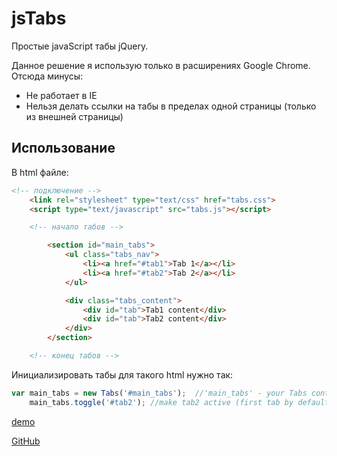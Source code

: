 jsTabs
======
Простые javaScript табы jQuery.

Данное решение я использую только в расширениях Google Chrome. Отсюда минусы:

- Не работает в IE
- Нельзя делать ссылки на табы в пределах одной страницы (только из внешней страницы)

Использование
-------------
В html файле:

```html
<!-- подключение -->
    <link rel="stylesheet" type="text/css" href="tabs.css">
    <script type="text/javascript" src="tabs.js"></script>

    <!-- начало табов -->

        <section id="main_tabs">
            <ul class="tabs_nav">
                <li><a href="#tab1">Tab 1</a></li>
                <li><a href="#tab2">Tab 2</a></li>
            </ul>

            <div class="tabs_content">
                <div id="tab">Tab1 content</div>
                <div id="tab">Tab2 content</div>
            </div>
        </section>

    <!-- конец табов -->
```

Инициализировать табы для такого html нужно так:

```javaScript
var main_tabs = new Tabs('#main_tabs');  //'main_tabs' - your Tabs container id's
    main_tabs.toggle('#tab2'); //make tab2 active (first tab by default)
```

[demo](http://sbox.pp.ua/jstabs/demo.html)

[GitHub](https://github.com/onikienko/jsTabs)



